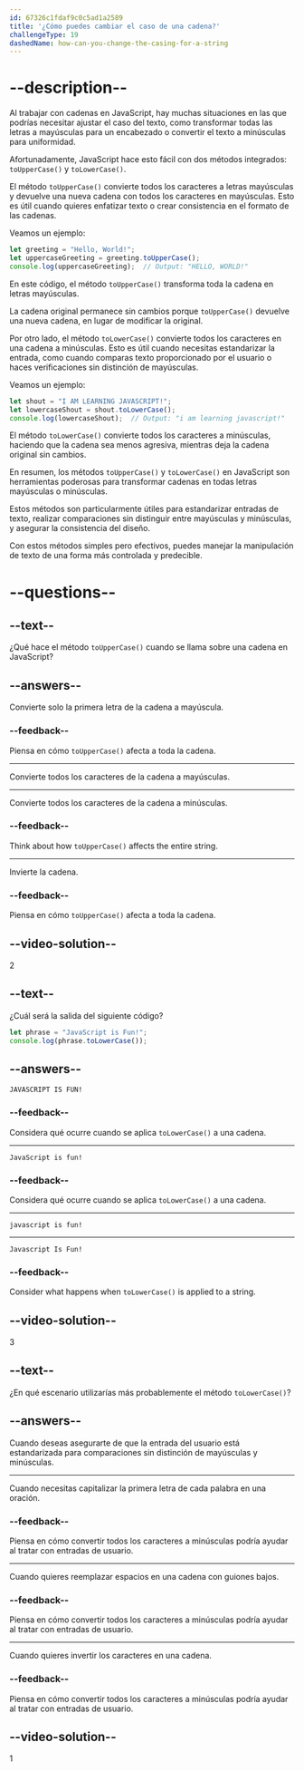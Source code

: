 ```yaml
---
id: 67326c1fdaf9c0c5ad1a2589
title: '¿Cómo puedes cambiar el caso de una cadena?'
challengeType: 19
dashedName: how-can-you-change-the-casing-for-a-string
---
```


# --description--

Al trabajar con cadenas en JavaScript, hay muchas situaciones en las que podrías necesitar ajustar el caso del texto, como transformar todas las letras a mayúsculas para un encabezado o convertir el texto a minúsculas para uniformidad.

Afortunadamente, JavaScript hace esto fácil con dos métodos integrados: `toUpperCase()` y `toLowerCase()`.

El método `toUpperCase()` convierte todos los caracteres a letras mayúsculas y devuelve una nueva cadena con todos los caracteres en mayúsculas. Esto es útil cuando quieres enfatizar texto o crear consistencia en el formato de las cadenas.

Veamos un ejemplo:

```js
let greeting = "Hello, World!";
let uppercaseGreeting = greeting.toUpperCase();
console.log(uppercaseGreeting);  // Output: "HELLO, WORLD!"
```

En este código, el método `toUpperCase()` transforma toda la cadena en letras mayúsculas.

La cadena original permanece sin cambios porque `toUpperCase()` devuelve una nueva cadena, en lugar de modificar la original.

Por otro lado, el método `toLowerCase()` convierte todos los caracteres en una cadena a minúsculas. Esto es útil cuando necesitas estandarizar la entrada, como cuando comparas texto proporcionado por el usuario o haces verificaciones sin distinción de mayúsculas.

Veamos un ejemplo:

```js
let shout = "I AM LEARNING JAVASCRIPT!";
let lowercaseShout = shout.toLowerCase();
console.log(lowercaseShout);  // Output: "i am learning javascript!"
```

El método `toLowerCase()` convierte todos los caracteres a minúsculas, haciendo que la cadena sea menos agresiva, mientras deja la cadena original sin cambios.

En resumen, los métodos `toUpperCase()` y `toLowerCase()` en JavaScript son herramientas poderosas para transformar cadenas en todas letras mayúsculas o minúsculas.

Estos métodos son particularmente útiles para estandarizar entradas de texto, realizar comparaciones sin distinguir entre mayúsculas y minúsculas, y asegurar la consistencia del diseño.

Con estos métodos simples pero efectivos, puedes manejar la manipulación de texto de una forma más controlada y predecible.

# --questions--

## --text--

¿Qué hace el método `toUpperCase()` cuando se llama sobre una cadena en JavaScript?

## --answers--

Convierte solo la primera letra de la cadena a mayúscula.

### --feedback--

Piensa en cómo `toUpperCase()` afecta a toda la cadena.

---

Convierte todos los caracteres de la cadena a mayúsculas.

---

Convierte todos los caracteres de la cadena a minúsculas.

### --feedback--

Think about how `toUpperCase()` affects the entire string.

---

Invierte la cadena.

### --feedback--

Piensa en cómo `toUpperCase()` afecta a toda la cadena.

## --video-solution--

2

## --text--

¿Cuál será la salida del siguiente código?

```js
let phrase = "JavaScript is Fun!";
console.log(phrase.toLowerCase());
```

## --answers--

`JAVASCRIPT IS FUN!`

### --feedback--

Considera qué ocurre cuando se aplica `toLowerCase()` a una cadena.

---

`JavaScript is fun!`

### --feedback--

Considera qué ocurre cuando se aplica `toLowerCase()` a una cadena.

---

`javascript is fun!`

---

`Javascript Is Fun!`

### --feedback--

Consider what happens when `toLowerCase()` is applied to a string.

## --video-solution--

3

## --text--

¿En qué escenario utilizarías más probablemente el método `toLowerCase()`?

## --answers--

Cuando deseas asegurarte de que la entrada del usuario está estandarizada para comparaciones sin distinción de mayúsculas y minúsculas.

---

Cuando necesitas capitalizar la primera letra de cada palabra en una oración.

### --feedback--

Piensa en cómo convertir todos los caracteres a minúsculas podría ayudar al tratar con entradas de usuario.

---

Cuando quieres reemplazar espacios en una cadena con guiones bajos.

### --feedback--

Piensa en cómo convertir todos los caracteres a minúsculas podría ayudar al tratar con entradas de usuario.

---

Cuando quieres invertir los caracteres en una cadena.

### --feedback--

Piensa en cómo convertir todos los caracteres a minúsculas podría ayudar al tratar con entradas de usuario.

## --video-solution--

1

